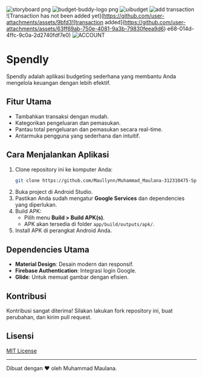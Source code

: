 ![storyboard png](https://github.com/user-attachments/assets/3b13ebb7-8df9-4eca-8c69-dd7bd487a257)
![budget-buddy-logo png](https://github.com/user-attachments/assets/0f72ece8-dd1b-48fe-9969-2b520029a2b4)
![uibudget](https://github.com/user-attachments/assets/0d9c07a3-e478-449c-9019-6967bb4154d7)
![add transaction](https://github.com/user-attachments/assets/ad74817f-02fc-4594-a625-2096c9fcc6d5)
![Transaction has not been added yet](https://github.com/user-attachments/assets/9bfd3![transaction added](https://github.com/user-attachments/assets/63ff69ab-750e-4081-9a3b-79830feea9d6)
e68-014d-4ffc-9c0a-2d2740fdf7e0)
![ACCOUNT](https://github.com/user-attachments/assets/1aa5ea55-37dd-4752-9d39-e657d3e21062)

# Spendly

Spendly adalah aplikasi budgeting sederhana yang membantu Anda mengelola keuangan dengan lebih efektif.

## Fitur Utama
- Tambahkan transaksi dengan mudah.
- Kategorikan pengeluaran dan pemasukan.
- Pantau total pengeluaran dan pemasukan secara real-time.
- Antarmuka pengguna yang sederhana dan intuitif.

## Cara Menjalankan Aplikasi

1. Clone repository ini ke komputer Anda:
   ```bash
   git clone https://github.com/Maullynn/Muhammad_Maulana-312310475-Spendly.git
   ```
2. Buka project di Android Studio.
3. Pastikan Anda sudah mengatur **Google Services** dan dependencies yang diperlukan.
4. Build APK:
   - Pilih menu **Build > Build APK(s)**.
   - APK akan tersedia di folder `app/build/outputs/apk/`.
5. Install APK di perangkat Android Anda.

## Dependencies Utama
- **Material Design**: Desain modern dan responsif.
- **Firebase Authentication**: Integrasi login Google.
- **Glide**: Untuk memuat gambar dengan efisien.

## Kontribusi
Kontribusi sangat diterima! Silakan lakukan fork repository ini, buat perubahan, dan kirim pull request.

## Lisensi
[MIT License](LICENSE)

---
Dibuat dengan ❤ oleh Muhammad Maulana.



